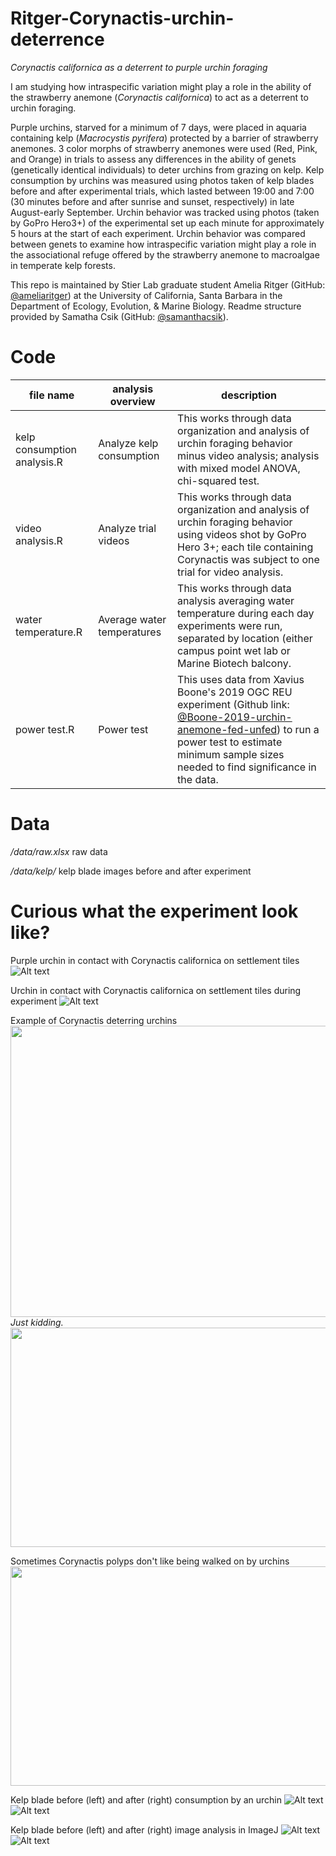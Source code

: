 # Ritger-Corynactis-urchin-deterrence

*Corynactis californica as a deterrent to purple urchin foraging*

I am studying how intraspecific variation might play a role in the ability of the strawberry anemone (*Corynactis californica*) to act as a deterrent to urchin foraging.

Purple urchins, starved for a minimum of 7 days, were placed in aquaria containing kelp (*Macrocystis pyrifera*) protected by a barrier of strawberry anemones. 3 color morphs of strawberry anemones were used (Red, Pink, and Orange) in trials to assess any differences in the ability of genets (genetically identical individuals) to deter urchins from grazing on kelp. Kelp consumption by urchins was measured using photos taken of kelp blades before and after experimental trials, which lasted between 19:00 and 7:00 (30 minutes before and after sunrise and sunset, respectively) in late August-early September. Urchin behavior was tracked using photos (taken by GoPro Hero3+) of the experimental set up each minute for approximately 5 hours at the start of each experiment. Urchin behavior was compared between genets to examine how intraspecific variation might play a role in the associational refuge offered by the strawberry anemone to macroalgae in temperate kelp forests.

This repo is maintained by Stier Lab graduate student Amelia Ritger (GitHub: [@ameliaritger](https://github.com/ameliaritger)) at the University of California, Santa Barbara in the Department of Ecology, Evolution, & Marine Biology. Readme structure provided by Samatha Csik (GitHub: [@samanthacsik](https://github.com/@samanthacsik)). 

# Code

file name | analysis overview | description 
---|---|-----------
kelp consumption analysis.R | Analyze kelp consumption | This works through data organization and analysis of urchin foraging behavior minus video analysis; analysis with mixed model ANOVA, chi-squared test.
video analysis.R | Analyze trial videos | This works through data organization and analysis of urchin foraging behavior using videos shot by GoPro Hero 3+; each tile containing Corynactis was subject to one trial for video analysis.
water temperature.R | Average water temperatures | This works through data analysis averaging water temperature during each day experiments were run, separated by location (either campus point wet lab or Marine Biotech balcony.
power test.R | Power test | This uses data from Xavius Boone's 2019 OGC REU experiment (Github link: [@Boone-2019-urchin-anemone-fed-unfed](https://github.com/stier-lab/Boone-2019-urchin-anemone-fed-unfed)) to run a power test to estimate minimum sample sizes needed to find significance in the data.

# Data 
*/data/raw.xlsx*  raw data

*/data/kelp/*  kelp blade images before and after experiment

# Curious what the experiment look like?
Purple urchin in contact with Corynactis californica on settlement tiles
![Alt text](/media/Corynactis_urchin.jpg?raw=true)

Urchin in contact with Corynactis californica on settlement tiles during experiment
![Alt text](/media/G0012242.JPG?raw=true)

Example of Corynactis deterring urchins
<img src="https://media.giphy.com/media/vFKqnCdLPNOKc/giphy.gif" width="624" height="466.7" /> *Just kidding.*
<img src="https://media.giphy.com/media/kBe4VrggiK8etQ7eW4/giphy.gif" width="624" height="351" />

Sometimes Corynactis polyps don't like being walked on by urchins
<img src="https://media.giphy.com/media/W3fUlH7bOT2PX2UPjY/giphy.gif" width="624" height="351" />

Kelp blade before (left) and after (right) consumption by an urchin
![Alt text](/media/12before.jpg?raw=true)
![Alt text](/media/12after.jpg?raw=true)

Kelp blade before (left) and after (right) image analysis in ImageJ
![Alt text](/media/8before.png?raw=true)
![Alt text](/media/8after.png?raw=true)
